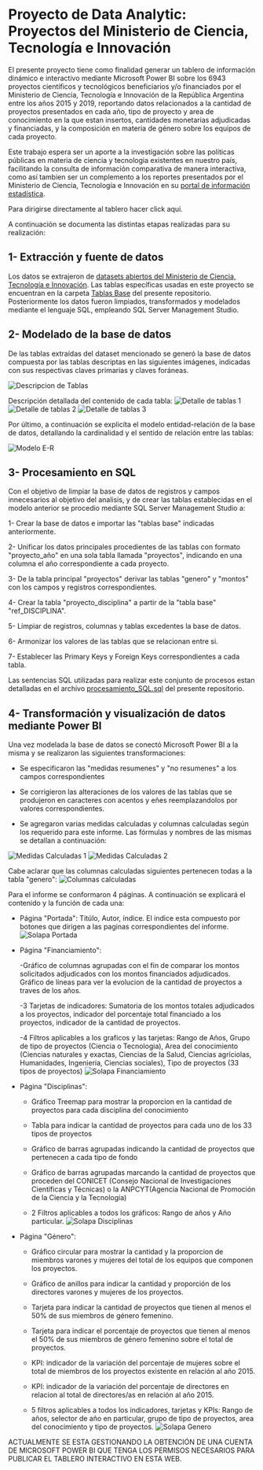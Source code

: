 # Proyecto de Data Analytic: Proyectos del Ministerio de Ciencia, Tecnología e Innovación

El presente proyecto tiene como finalidad generar un tablero de información dinámico e interactivo mediante Microsoft Power BI sobre los 6943 proyectos científicos y tecnológicos beneficiarios y/o financiados por el Ministerio de Ciencia, Tecnología e Innovación de la República Argentina entre los años 2015 y 2019, reportando datos relacionados a la cantidad de proyectos presentados en cada año, tipo de proyecto y area de conocimiento en la que estan insertos, cantidades monetarias adjudicadas y financiadas, y la composición en materia de género sobre los equipos de cada proyecto. 

Este trabajo espera ser un aporte a la investigación sobre las políticas públicas en materia de ciencia y tecnologia existentes en nuestro país, facilitando la consulta de información comparativa de manera interactiva, como así tambien ser un complemento a los reportes presentados por el Ministerio de Ciencia, Tecnología e Innovación en su [portal de información estadística](https://datos.mincyt.gob.ar/).

Para dirigirse directamente al tablero hacer click aquí.

A continuación se documenta las distintas etapas realizadas para su realización:

## 1- Extracción y fuente de datos
Los datos se extrajeron de [datasets abiertos del Ministerio de Ciencia, Tecnología e Innovación](https://datasets.datos.mincyt.gob.ar/dataset/proyectos-de-ciencia-tecnologia-e-innovacion). Las tablas específicas usadas en este proyecto se encuentran en la carpeta [Tablas Base](https://github.com/laut-code/Data_Analytics-Proyectos_MinCyT/tree/main/Tablas%20Base) del presente repositorio. Posteriormente
los datos fueron limpiados, transformados y modelados mediante el lenguaje SQL, empleando SQL Server Management Studio.

## 2- Modelado de la base de datos
De las tablas extraídas del dataset mencionado se generó la base de datos compuesta por las tablas descriptas en las siguientes imágenes, indicadas con sus respectivas claves primarias y claves foráneas.

![Descripcion de Tablas ](https://github.com/laut-code/Data_Analytics-Proyectos_MinCyT/blob/main/imagenes_readme/Resumen_tablas.png)

Descripción detallada del contenido de cada tabla:
![Detalle de tablas 1](https://github.com/laut-code/Data_Analytics-Proyectos_MinCyT/blob/main/imagenes_readme/descripcion_tablas1.png)
![Detalle de tablas 2](https://github.com/laut-code/Data_Analytics-Proyectos_MinCyT/blob/main/imagenes_readme/descripcion_tablas2.png)
![Detalle de tablas 3](https://github.com/laut-code/Data_Analytics-Proyectos_MinCyT/blob/main/imagenes_readme/descripcion_tablas3.png)

Por último, a continuación se explicíta el modelo entidad-relación de la base de datos, detallando la cardinalidad y el sentido de relación entre las tablas:

![Modelo E-R](https://github.com/laut-code/Data_Analytics-Proyectos_MinCyT/blob/main/imagenes_readme/Modelo%20Entidad-Relacion.png)


## 3- Procesamiento en SQL
Con el objetivo de limpiar la base de datos de registros y campos innecesarios al objetivo del analisis, y de crear las tablas establecidas en el modelo anterior se procedio mediante SQL Server Management Studio a:

1- Crear la base de datos e importar las "tablas base" indicadas anteriormente.

2- Unificar los datos principales procedientes de las tablas con formato "proyecto_año" en una sola tabla llamada "proyectos", indicando en una columna el año correspondiente a cada proyecto.

3- De la tabla principal "proyectos" derivar las tablas "genero" y "montos" con los campos y registros correspondientes.

4- Crear la tabla "proyecto_disciplina" a partir de la "tabla base" "ref_DISCIPLINA".

5- Limpiar de registros, columnas y tablas excedentes la base de datos.

6- Armonizar los valores de las tablas que se relacionan entre si.

7- Establecer las Primary Keys y Foreign Keys correspondientes a cada tabla.

Las sentencias SQL utilizadas para realizar este conjunto de procesos estan detalladas en el archivo [procesamiento_SQL.sql](/procesamiento_SQL.sql) del presente repositorio.


## 4- Transformación y visualización de datos mediante Power BI
Una vez modelada la base de datos se conectó Microsoft Power BI a la misma y se realizaron las siguientes transformaciones:

- Se especificaron las "medidas resumenes" y "no resumenes" a los campos correspondientes

- Se corrigieron las alteraciones de los valores de las tablas que se produjeron en caracteres con acentos y eñes reemplazandolos por valores correspondientes.

- Se agregaron varias medidas calculadas y columnas calculadas según los requerido para este informe. Las fórmulas y nombres de las mismas se detallan a continuación:

![Medidas Calculadas 1](https://github.com/laut-code/Data_Analytics-Proyectos_MinCyT/blob/main/imagenes_readme/Medidas1.png)
![Medidas Calculadas 2](https://github.com/laut-code/Data_Analytics-Proyectos_MinCyT/blob/main/imagenes_readme/Medidas2.png)

Cabe aclarar que las columnas calculadas siguientes pertenecen todas a la tabla "genero":
![Columnas calculadas](https://github.com/laut-code/Data_Analytics-Proyectos_MinCyT/blob/main/imagenes_readme/ColumnasCalc.png)

Para el informe se conformaron 4 páginas. A continuación se explicará el contenido y la función de cada una: 
 
- Página "Portada": Titúlo, Autor, índice. El indice esta compuesto por botones que dirigen a las paginas correspondientes del informe.
![Solapa Portada](https://github.com/laut-code/Data_Analytics-Proyectos_MinCyT/blob/main/imagenes_readme/Portada.png)

- Página "Financiamiento":
 
   -Gráfico de columnas agrupadas con el fin de comparar los montos solicitados adjudicados con los montos financiados adjudicados. Gráfico de líneas para ver la evolucion de la cantidad de proyectos a traves de los años.
  
   -3 Tarjetas de indicadores: Sumatoria de los montos totales adjudicados a los proyectos, indicador del porcentaje total financiado a los proyectos, indicador de la cantidad de proyectos. 
  
   -4 Filtros aplicables a los graficos y las tarjetas: Rango de Años, Grupo de tipo de proyectos (Ciencia o Tecnologia), Area del conocimiento (Ciencias naturales y exactas, Ciencias de la Salud, Ciencias agríciolas, Humanidades, Ingenieria, Ciencias sociales), Tipo de proyectos (33 tipos de proyectos)
![Solapa Financiamiento](https://github.com/laut-code/Data_Analytics-Proyectos_MinCyT/blob/main/imagenes_readme/Financiamientos.png)


- Página "Disciplinas": 

   - Gráfico Treemap para mostrar la proporcion en la cantidad de proyectos para cada disciplina del conocimiento
  
   - Tabla para indicar la cantidad de proyectos para cada uno de los 33 tipos de proyectos
  
   - Gráfico de barras agrupadas indicando la cantidad de proyectos que pertenecen a cada tipo de fondo 
  
   - Gráfico de barras agrupadas marcando la cantidad de proyectos que proceden del CONICET (Consejo Nacional de Investigaciones Científicas y Técnicas) o la ANPCYT(Agencia Nacional de Promoción de la Ciencia y la Tecnología)
  
   - 2 Filtros aplicables a todos los gráficos: Rango de años y Año particular.
![Solapa Disciplinas](https://github.com/laut-code/Data_Analytics-Proyectos_MinCyT/blob/main/imagenes_readme/Disciplinas.png)


- Página "Género":  

   - Gráfico circular para mostrar la cantidad y la proporcion de miembros varones y mujeres del total de los equipos que componen los proyectos.
  
   - Gráfico de anillos para indicar la cantidad y proporción de los directores varones y mujeres de los proyectos.
   
   - Tarjeta para indicar la cantidad de proyectos que tienen al menos el 50% de sus miembros de género femenino.
   
   - Tarjeta para indicar el porcentaje de proyectos que tienen al menos el 50% de sus miembros de género femenino sobre el total de proyectos.
   
   - KPI: indicador de la variación del porcentaje de mujeres sobre el total de miembros de los proyectos existente en relación al año 2015.
   
   - KPI: indicador de la variación del porcentaje de directores en relacion al total de directores/as en relación al año 2015.
   
   - 5 filtros aplicables a todos los indicadores, tarjetas y KPIs: Rango de años, selector de año en particular, grupo de tipo de proyectos, area del conocimiento y tipo de proyectos.
![Solapa Genero](https://github.com/laut-code/Data_Analytics-Proyectos_MinCyT/blob/main/imagenes_readme/Genero1.png)

ACTUALMENTE SE ESTA GESTIONANDO LA OBTENCIÓN DE UNA CUENTA DE MICROSOFT POWER BI QUE TENGA LOS PERMISOS NECESARIOS PARA PUBLICAR EL TABLERO INTERACTIVO EN ESTA WEB.



